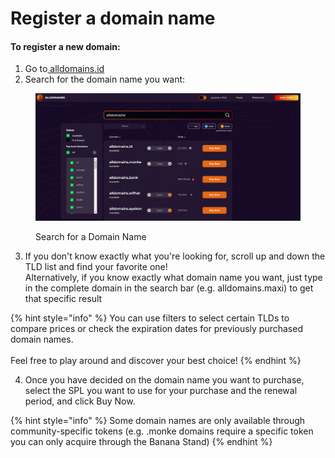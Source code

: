 # Register a domain name

#### To r**egister a new domain:**

1. Go to[ alldomains.id](https://alldomains.id/)​
2. Search for the domain name you want:

<figure><img src="../.gitbook/assets/Capture1.PNG" alt=""><figcaption><p>Search for a Domain Name </p></figcaption></figure>

3. If you don't know exactly what you're looking for, scroll up and down the TLD list and find your favorite one! \
   Alternatively, if you know exactly what domain name you want, just type in the complete domain in the search bar (e.g. alldomains.maxi) to get that specific result

{% hint style="info" %}
You can use filters to select certain TLDs to compare prices or check the expiration dates for previously purchased domain names.\
\
Feel free to play around and discover your best choice!
{% endhint %}

4. Once you have decided on the domain name you want to purchase, select the SPL you want to use for your purchase and the renewal period, and click Buy Now.&#x20;

{% hint style="info" %}
Some domain names are only available through community-specific tokens (e.g. .monke domains require a specific token you can only acquire through the Banana Stand)
{% endhint %}
